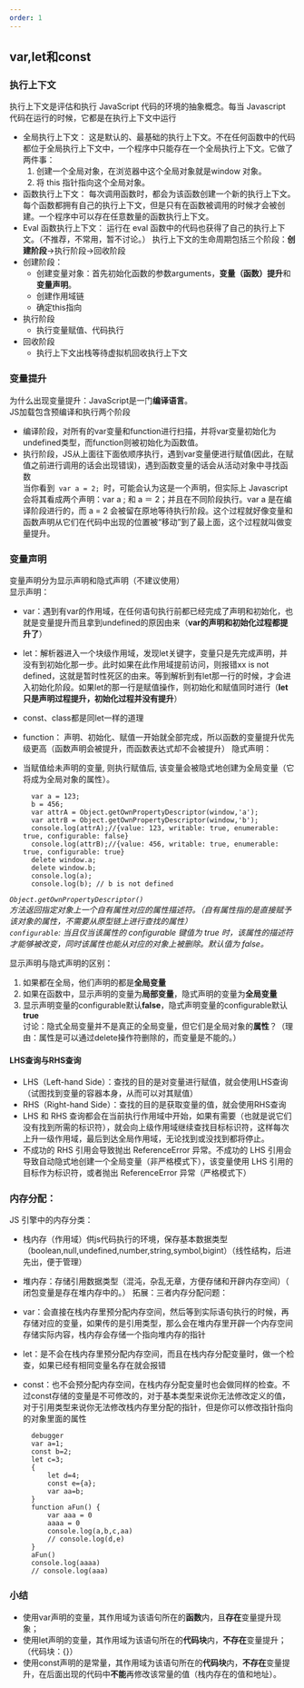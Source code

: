```yaml
---
order: 1
---
```

## var,let和const

### 执行上下文
执行上下文是评估和执行 JavaScript 代码的环境的抽象概念。每当 Javascript 代码在运行的时候，它都是在执行上下文中运行
+ 全局执行上下文： 这是默认的、最基础的执行上下文。不在任何函数中的代码都位于全局执行上下文中，一个程序中只能存在一个全局执行上下文。它做了两件事：
    1. 创建一个全局对象，在浏览器中这个全局对象就是window 对象。
    2. 将 this 指针指向这个全局对象。
+ 函数执行上下文： 每次调用函数时，都会为该函数创建一个新的执行上下文。每个函数都拥有自己的执行上下文，但是只有在函数被调用的时候才会被创建。一个程序中可以存在任意数量的函数执行上下文。
+ Eval 函数执行上下文： 运行在 eval 函数中的代码也获得了自己的执行上下文。（不推荐，不常用，暂不讨论。）
执行上下文的生命周期包括三个阶段：**创建阶段**→执行阶段→回收阶段
+ 创建阶段：
    + 创建变量对象：首先初始化函数的参数arguments，**变量（函数）提升**和**变量声明**。
    + 创建作用域链
    + 确定this指向
+ 执行阶段
    + 执行变量赋值、代码执行
+ 回收阶段
    + 执行上下文出栈等待虚拟机回收执行上下文
### 变量提升
为什么出现变量提升：JavaScript是一门**编译语言**。  
JS加载包含预编译和执行两个阶段  
+ 编译阶段，对所有的var变量和function进行扫描，并将var变量初始化为undefined类型，而function则被初始化为函数值。
+ 执行阶段，JS从上面往下面依顺序执行，遇到var变量便进行赋值(因此，在赋值之前进行调用的话会出现错误)，遇到函数变量的话会从活动对象中寻找函数  
当你看到<code> var a = 2; </code>时，可能会认为这是一个声明，但实际上 Javascript 会将其看成两个声明：var a ; 和 a ＝ 2；并且在不同阶段执行。var a 是在编译阶段进行的，而 a = 2 会被留在原地等待执行阶段。这个过程就好像变量和函数声明从它们在代码中出现的位置被“移动”到了最上面，这个过程就叫做变量提升。  
### 变量声明
变量声明分为显示声明和隐式声明（不建议使用）  
显示声明：
+ var：遇到有var的作用域，在任何语句执行前都已经完成了声明和初始化，也就是变量提升而且拿到undefined的原因由来（**var的声明和初始化过程都提升了**）
+ let：解析器进入一个块级作用域，发现let关键字，变量只是先完成声明，并没有到初始化那一步。此时如果在此作用域提前访问，则报错xx is not defined，这就是暂时性死区的由来。等到解析到有let那一行的时候，才会进入初始化阶段。如果let的那一行是赋值操作，则初始化和赋值同时进行（**let只是声明过程提升，初始化过程并没有提升**）
+ const、class都是同let一样的道理
+ function： 声明、初始化、赋值一开始就全部完成，所以函数的变量提升优先级更高（函数声明会被提升，而函数表达式却不会被提升）
隐式声明：
+ 当赋值给未声明的变量, 则执行赋值后, 该变量会被隐式地创建为全局变量（它将成为全局对象的属性）。

        var a = 123;
        b = 456;
        var attrA = Object.getOwnPropertyDescriptor(window,'a');
        var attrB = Object.getOwnPropertyDescriptor(window,'b');
        console.log(attrA);//{value: 123, writable: true, enumerable: true, configurable: false}
        console.log(attrB);//{value: 456, writable: true, enumerable: true, configurable: true}
        delete window.a;
        delete window.b;
        console.log(a);
        console.log(b); // b is not defined
*<code>Object.getOwnPropertyDescriptor() </code>方法返回指定对象上一个自有属性对应的属性描述符。（自有属性指的是直接赋予该对象的属性，不需要从原型链上进行查找的属性）*  
*<code>configurable</code>: 当且仅当该属性的 configurable 键值为 true 时，该属性的描述符才能够被改变，同时该属性也能从对应的对象上被删除。默认值为 false。*  

显示声明与隐式声明的区别：  
1. 如果都在全局，他们声明的都是**全局变量** 
2. 如果在函数中，显示声明的变量为**局部变量**，隐式声明的变量为**全局变量**
3. 显示声明变量的configurable默认**false**，隐式声明变量的configurable默认**true**  
讨论：隐式全局变量并不是真正的全局变量，但它们是全局对象的**属性**？（理由：属性是可以通过delete操作符删除的，而变量是不能的。）  

#### LHS查询与RHS查询
+ LHS（Left-hand Side）：查找的目的是对变量进行赋值，就会使用LHS查询（试图找到变量的容器本身，从而可以对其赋值）
+ RHS（Right-hand Side）：查找的目的是获取变量的值，就会使用RHS查询
+ LHS 和 RHS 查询都会在当前执行作用域中开始，如果有需要（也就是说它们没有找到所需的标识符），就会向上级作用域继续查找目标标识符，这样每次上升一级作用域，最后到达全局作用域，无论找到或没找到都将停止。
+ 不成功的 RHS 引用会导致抛出 ReferenceError 异常。不成功的 LHS 引用会导致自动隐式地创建一个全局变量（非严格模式下），该变量使用 LHS 引用的目标作为标识符，或者抛出 ReferenceError 异常（严格模式下）

### 内存分配：
JS 引擎中的内存分类：
+ 栈内存（作用域）供js代码执行的环境，保存基本数据类型（boolean,null,undefined,number,string,symbol,bigint）（线性结构，后进先出，便于管理）
+ 堆内存：存储引用数据类型（混沌，杂乱无章，方便存储和开辟内存空间）（ 闭包变量是存在堆内存中的。）
拓展：三者内存分配问题：
+ var：会直接在栈内存里预分配内存空间，然后等到实际语句执行的时候，再存储对应的变量，如果传的是引用类型，那么会在堆内存里开辟一个内存空间存储实际内容，栈内存会存储一个指向堆内存的指针
+ let：是不会在栈内存里预分配内存空间，而且在栈内存分配变量时，做一个检查，如果已经有相同变量名存在就会报错
+ const：也不会预分配内存空间，在栈内存分配变量时也会做同样的检查。不过const存储的变量是不可修改的，对于基本类型来说你无法修改定义的值，对于引用类型来说你无法修改栈内存里分配的指针，但是你可以修改指针指向的对象里面的属性

        debugger
        var a=1;
        const b=2;
        let c=3;
        {
            let d=4;
            const e={a};
            var aa=b;
        }
        function aFun() {
            var aaa = 0
            aaaa = 0
            console.log(a,b,c,aa)
            // console.log(d,e)
        }
        aFun()
        console.log(aaaa)
        // console.log(aaa)

### 小结
- 使用var声明的变量，其作用域为该语句所在的**函数**内，且**存在**变量提升现象；
- 使用let声明的变量，其作用域为该语句所在的**代码块**内，**不存在**变量提升；（代码块：{}）
- 使用const声明的是常量，其作用域为该语句所在的**代码块**内，**不存在**变量提升，在后面出现的代码中**不能**再修改该常量的值（栈内存在的值和地址）。